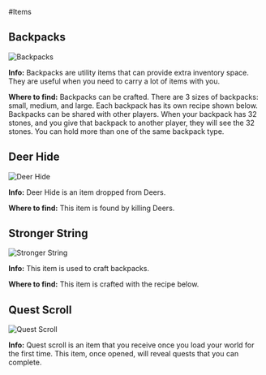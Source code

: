 #Items

## Backpacks

![Backpacks](https://github.com/MiguelVeraXd/Valley-Dimensional-Wiki/blob/main/Main/Wiki/assets/items/aire_bueno.png)

**Info:** Backpacks are utility items that can provide extra inventory space. They are useful when you need to carry a lot of items with you.

**Where to find:** Backpacks can be crafted. There are 3 sizes of backpacks: small, medium, and large. Each backpack has its own recipe shown below. Backpacks can be shared with other players. When your backpack has 32 stones, and you give that backpack to another player, they will see the 32 stones. You can hold more than one of the same backpack type.

## Deer Hide

![Deer Hide](https://github.com/MiguelVeraXd/Valley-Dimensional-Wiki/blob/main/assets/items/deer_hide.png)

**Info:** Deer Hide is an item dropped from Deers.

**Where to find:** This item is found by killing Deers.

## Stronger String

![Stronger String](https://github.com/MiguelVeraXd/Valley-Dimensional-Wiki/blob/main/assets/items/stronger_string.png)

**Info:** This item is used to craft backpacks.

**Where to find:** This item is crafted with the recipe below.

## Quest Scroll

![Quest Scroll](https://github.com/MiguelVeraXd/Valley-Dimensional-Wiki/blob/main/assets/items/quest_scroll.png)

**Info:** Quest scroll is an item that you receive once you load your world for the first time. This item, once opened, will reveal quests that you can complete.
